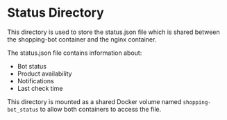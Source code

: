 # Status Directory

This directory is used to store the status.json file which is shared between the shopping-bot container and the nginx container.

The status.json file contains information about:
- Bot status
- Product availability
- Notifications
- Last check time

This directory is mounted as a shared Docker volume named `shopping-bot_status` to allow both containers to access the file.
